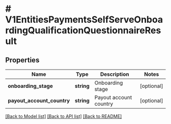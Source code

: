 # # V1EntitiesPaymentsSelfServeOnboardingQualificationQuestionnaireResult

## Properties

Name | Type | Description | Notes
------------ | ------------- | ------------- | -------------
**onboarding_stage** | **string** | Onboarding stage | [optional]
**payout_account_country** | **string** | Payout account country | [optional]

[[Back to Model list]](../../README.md#models) [[Back to API list]](../../README.md#endpoints) [[Back to README]](../../README.md)
